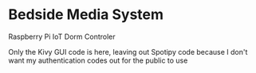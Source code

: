 # Bedside Media System
Raspberry Pi IoT Dorm Controler

Only the Kivy GUI code is here, leaving out Spotipy code because I don't want my authentication codes out for the public to use
